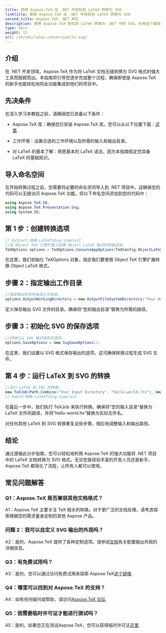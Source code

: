 ```yaml
---
title: 使用 Aspose.TeX 在 .NET 中轻松将 LaTeX 转换为 SVG
linktitle: 使用 Aspose.TeX 在 .NET 中轻松将 LaTeX 转换为 SVG
second_title: Aspose.TeX .NET API
description: 使用 Aspose.TeX 轻松将 LaTeX 转换为 .NET 中的 SVG。利用这个直观且功能强大的库简化您的文档处理。
type: docs
weight: 12
url: /zh/net/latex-conversion/to-svg/
---
```

## 介绍

在 .NET 开发领域，Aspose.TeX 作为将 LaTeX 文档无缝转换为 SVG 格式的强大工具而脱颖而出。本指南将引导您逐步完成整个过程，确保即使是 Aspose.TeX 的新手也能轻松地将此功能集成到他们的项目中。

## 先决条件

在深入学习本教程之前，请确保您已具备以下条件：

-  Aspose.TeX 库：确保您已安装 Aspose.TeX 库。您可以从以下位置下载：[这里](https://releases.aspose.com/tex/net/).

- 工作环境：设置合适的工作环境以及所需的输入和输出目录。

- 对 LaTeX 的基本了解：熟悉基本的 LaTeX 语法，因为本指南假定您具备 LaTeX 的基础知识。

## 导入命名空间

在开始转换过程之前，您需要将必要的命名空间导入到 .NET 项目中。这确保您的代码可以无缝访问 Aspose.TeX 功能。将以下命名空间添加到您的代码中：

```csharp
using Aspose.TeX.IO;
using Aspose.TeX.Presentation.Svg;
using System.IO;
```

## 第 1 步：创建转换选项

```csharp
// ExStart:转换-LaTeXToSvg-Simplest
//在 Object TeX 引擎扩展上创建 Object LaTeX 格式的转换选项。
TeXOptions options = TeXOptions.ConsoleAppOptions(TeXConfig.ObjectLaTeX);
```

在这里，我们初始化 TeXOptions 对象，指定我们要使用 Object TeX 引擎扩展转换 Object LaTeX 格式。

## 步骤 2：指定输出工作目录

```csharp
//指定输出的文件系统工作目录。
options.OutputWorkingDirectory = new OutputFileSystemDirectory("Your Output Directory");
```

定义保存输出 SVG 文件的目录。确保将“您的输出目录”替换为所需的路径。

## 步骤 3：初始化 SVG 的保存选项

```csharp
//初始化以 SVG 格式保存的选项。
options.SaveOptions = new SvgSaveOptions();
```

在这里，我们设置以 SVG 格式保存输出的选项。这可确保转换过程生成 SVG 文件。

## 第 4 步：运行 LaTeX 到 SVG 的转换

```csharp
//运行 LaTeX 到 SVG 的转换。
new TeXJob(Path.Combine("Your Input Directory", "hello-world.ltx"), new SvgDevice(), options).Run();
// ExEnd:转换-LaTeXToSvg-Simplest
```

在最后一步中，我们执行 TeXJob 来执行转换。确保将“您的输入目录”替换为 LaTeX 文件的路径，并将“hello-world.ltx”替换为实际文件名。

对任何其他 LaTeX 到 SVG 转换重复这些步骤，相应地调整输入和输出路径。

## 结论

通过遵循此分步指南，您可以轻松地利用 Aspose.TeX 的强大功能将 .NET 项目中的 LaTeX 文档转换为 SVG 格式。无论您是经验丰富的开发人员还是新手，Aspose.TeX 都简化了流程，让所有人都可以使用。

## 常见问题解答

### Q1：Aspose.TeX 是否兼容其他文档格式？

A1：Aspose.TeX 主要关注 TeX 相关的转换。对于更广泛的文档处理，请考虑探索根据您的需求量身定制的其他 Aspose 产品。

### 问题 2：我可以自定义 SVG 输出的外观吗？

 A2：是的，Aspose.TeX 提供了各种定制选项。请参阅[文档](https://reference.aspose.com/tex/net/)有关配置输出外观的详细信息。

### Q3：有免费试用吗？

 A3：是的，您可以通过访问免费试用来探索 Aspose.TeX[这个链接](https://releases.aspose.com/).

### Q4：哪里可以找到对 Aspose.TeX 的支持？

 A4：如有任何疑问或帮助，请访问[Aspose.TeX 论坛](https://forum.aspose.com/c/tex/47).

### Q5：我需要临时许可证才能进行测试吗？

 A5：是的，如果您正在测试Aspose.TeX，您可以获得临时许可证[这里](https://purchase.aspose.com/temporary-license/).
